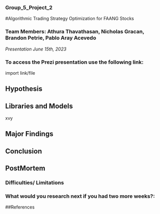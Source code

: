 ### Group_5_Project_2
#Algorithmic Trading Strategy Optimization for FAANG Stocks
### **Team Members: Athura Thavathasan, Nicholas Gracan, Brandon Petrie, Pablo Aray Acevedo**
*Presentation June 15th, 2023*

### To access the Prezi presentation use the following link: 
import link/file

## Hypothesis


## Libraries and Models
xvy

## Major Findings

## Conclusion

## PostMortem

### Difficulties/ Limitations


### What would you research next if you had two more weeks?:

##References
